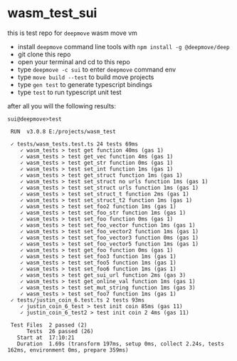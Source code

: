 # wasm_test_sui

this is test repo for `deepmove` wasm move vm

* install `deepmove` command line tools with `npm install -g @deepmove/deep`
* git clone this repo
* open your terminal and cd to this repo
* type `deepmove -c sui` to enter `deepmove` command env
* type `move build --test` to build move projects
* type `gen test` to generate typescript bindings
* type `test` to run typescript unit test

after all you will the following results:  

```
sui@deepmove>test

 RUN  v3.0.8 E:/projects/wasm_test

 ✓ tests/wasm_tests.test.ts 24 tests 69ms
    ✓ wasm_tests > test get function 40ms (gas 1)
    ✓ wasm_tests > test get_vec function 4ms (gas 1)
    ✓ wasm_tests > test get_str function 0ms (gas 1)
    ✓ wasm_tests > test set_int function 1ms (gas 1)
    ✓ wasm_tests > test get_struct function 1ms (gas 1)
    ✓ wasm_tests > test set_struct no urls function 1ms (gas 1)
    ✓ wasm_tests > test set_struct urls function 1ms (gas 1)
    ✓ wasm_tests > test set_struct_t function 2ms (gas 1)
    ✓ wasm_tests > test set_struct_t2 function 1ms (gas 1)
    ✓ wasm_tests > test set_foo2 function 1ms (gas 1)
    ✓ wasm_tests > test set_foo_str function 1ms (gas 1)
    ✓ wasm_tests > test set_foo function 0ms (gas 1)
    ✓ wasm_tests > test set_foo_vector function 1ms (gas 1)
    ✓ wasm_tests > test set_foo_vector2 function 1ms (gas 1)
    ✓ wasm_tests > test set_foo_vector3 function 0ms (gas 1)
    ✓ wasm_tests > test set_foo_vector5 function 1ms (gas 1)
    ✓ wasm_tests > test get_foo function 0ms (gas 1)
    ✓ wasm_tests > test set_foo3 function 1ms (gas 1)
    ✓ wasm_tests > test set_foo5 function 1ms (gas 1)
    ✓ wasm_tests > test set_foo6 function 1ms (gas 1)
    ✓ wasm_tests > test get_sui_url function 2ms (gas 3)
    ✓ wasm_tests > test get_online_val function 1ms (gas 1)
    ✓ wasm_tests > test set_mut_string function 1ms (gas 3)
    ✓ wasm_tests > test set_foo7 function 1ms (gas 1)
 ✓ tests/justin_coin_6.test.ts 2 tests 93ms
    ✓ justin_coin_6_test > test init coin 85ms (gas 11)
    ✓ justin_coin_6_test2 > test init coin 2 4ms (gas 11)

 Test Files  2 passed (2)
      Tests  26 passed (26)
   Start at  17:10:21
   Duration  1.69s (transform 197ms, setup 0ms, collect 2.24s, tests 162ms, environment 0ms, prepare 359ms)
```